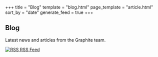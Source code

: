 +++
title = "Blog"
template = "blog.html"
page_template = "article.html"
sort_by = "date"
generate_feed = true
+++

<section id="intro">
<div class="section">

# Blog

<div class="left-right-split">

Latest news and articles from the Graphite team.

<p class="feed">
	<a href="/blog/rss.xml">
		<img class="icon" src="https://static.graphite.rs/icons/feed.svg" alt="RSS" />
		<span class="link arrow">RSS Feed</span>
	</a>
</p>

</div>

</div>
</section>
